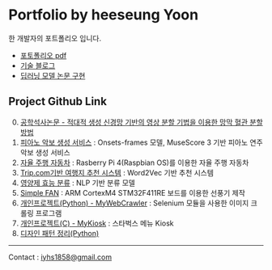 # Portfolio by heeseung Yoon
한 개발자의 포트폴리오 입니다.

- [포토폴리오 pdf](윤희승_Portfolio.pdf)
- [기술 블로그](https://positive-jitterbug-298.notion.site/About-Me-709ec8ad77c24df5823ba38677f6d874)
- [딥러닝 모델 논문 구현](https://github.com/HeeSeungYoon/Paper)

## Project Github Link
  0. [공학석사논문 - 적대적 생성 신경망 기반의 영상 분할 기법을 이용한 망막 혈관 분할 방법](https://github.com/HeeSeungYoon/Heeseung-Yoon-Masterpaper)
  1. [피아노 악보 생성 서비스](https://github.com/HeeSeungYoon/wave-to-sheet) : Onsets-frames 모델, MuseScore 3 기반 피아노 연주 악보 생성 서비스
  2. [자율 주행 자동차](https://github.com/HeeSeungYoon/AutonomousCar) : Rasberry Pi 4(Raspbian OS)를 이용한 자율 주행 자동차
  3. [Trip.com기반 여행지 추천 시스템](https://github.com/HeeSeungYoon/how_about_this_place) : Word2Vec 기반 추천 시스템
  4. [영양제 효능 분류](https://github.com/HeeSeungYoon/IntelCapsule) : NLP 기반 분류 모델 
  5. [Simple FAN](https://github.com/HeeSeungYoon/SimpleFan) : ARM CortexM4 STM32F411RE 보드를 이용한 선풍기 제작 
  6. [개인프로젝트(Python) - MyWebCrawler](https://github.com/HeeSeungYoon/MyWebCrawler) : Selenium 모듈을 사용한 이미지 크롤링 프로그램
  7. [개인프로젝트(C) - MyKiosk](https://github.com/HeeSeungYoon/MyKiosk) : 스타벅스 메뉴 Kiosk
  8. [디자인 패턴 정리(Python)](https://github.com/HeeSeungYoon/DesignPattern)
---
Contact : <iyhs1858@gmail.com> 
